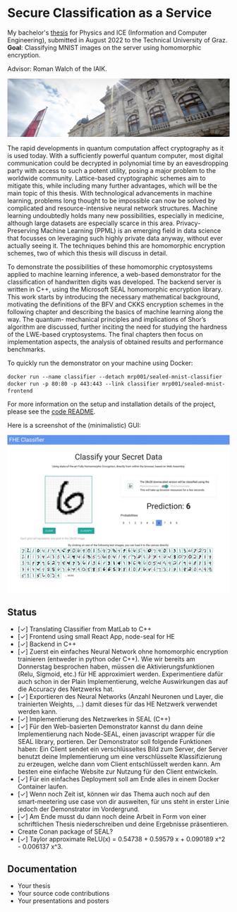 # Secure Classification as a Service

My bachelor's [thesis](thesis/thesis.pdf) for Physics and ICE (Information and Computer Engineering), submitted in August 2022 to the Technical University of Graz. **Goal**: Classifying MNIST images on the server using homomorphic encryption.

Advisor: Roman Walch of the IAIK.

![Tu Graz Header](presentation/figures/topfigureexample-169.jpg)

The rapid developments in quantum computation affect cryptography as it is used today. With
a sufficiently powerful quantum computer, most digital communication could be decrypted in
polynomial time by an eavesdropping party with access to such a potent utility, posing a major
problem to the worldwide community. Lattice-based cryptographic schemes aim to mitigate
this, while including many further advantages, which will be the main topic of this thesis.
With technological advancements in machine learning, problems long thought to be impossible
can now be solved by complicated and resource-intensive neural network structures. Machine
learning undoubtedly holds many new possibilities, especially in medicine, although large
datasets are especially scarce in this area. Privacy-Preserving Machine Learning (PPML) is
an emerging field in data science that focusses on leveraging such highly private data anyway,
without ever actually seeing it. The techniques behind this are homomorphic encryption schemes,
two of which this thesis will discuss in detail.

To demonstrate the possibilities of these homomorphic cryptosystems applied to machine
learning inference, a web-based demonstrator for the classification of handwritten digits was
developed. The backend server is written in C++, using the Microsoft SEAL
homomorphic encryption library. This work starts by introducing the necessary mathematical
background, motivating the definitions of the BFV and CKKS encryption schemes in the
following chapter and describing the basics of machine learning along the way. The quantum-
mechanical principles and implications of Shor’s algorithm are discussed, further inciting the
need for studying the hardness of the LWE-based cryptosystems. The final chapters then focus
on implementation aspects, the analysis of obtained results and performance benchmarks.

To quickly run the demonstrator on your machine using Docker:

    docker run --name classifier --detach mrp001/sealed-mnist-classifier
    docker run -p 80:80 -p 443:443 --link classifier mrp001/sealed-mnist-frontend

For more information on the setup and installation details of the project, please see the [code README](code/README.md).

Here is a screenshot of the (minimalistic) GUI:

![Screenshot](thesis/figures/frontend.png)

## Status

- [✓] Translating Classifier from MatLab to C++
- [✓] Frontend using small React App, node-seal for HE
- [✓] Backend in C++
- [✓] Zuerst ein einfaches Neural Network ohne homomorphic encryption trainieren (entweder in python oder C++).
  Wie wir bereits am Donnerstag besprochen haben, müssen die Aktivierungsfunktionen (Relu, Sigmoid, etc.)
  für HE approximiert werden. Experimentiere dafür auch schon in der Plain Implementierung, welche Auswirkungen
  das auf die Accuracy des Netzwerks hat.
- [✓] Exportieren des Neural Networks (Anzahl Neuronen und Layer, die trainierten Weights, ...)
  damit dieses für das HE Netzwerk verwendet werden kann.
- [✓] Implementierung des Netzwerkes in SEAL (C++)
- [✓] Für den Web-basierten Demonstrator kannst du dann deine Implementierung nach Node-SEAL,
  einen javascript wrapper für die SEAL library, portieren. Der Demonstrator soll folgende Funktionen haben:
  Ein Client sendet ein verschlüsseltes Bild zum Server, der Server benutzt deine Implementierung
  um eine verschlüsselte Klassifizierung zu erzeugen, welche dann vom Client entschlüsselt werden kann.
  Am besten eine einfache Website zur Nutzung für den Client entwickeln.
- [✓] Für ein einfaches Deployment soll am Ende alles in einem Docker Container laufen.
- [✓] Wenn noch Zeit ist, können wir das Thema auch noch auf den smart-meetering use case von dir ausweiten, für uns steht in erster Linie jedoch der Demonstrator im Vordergrund.
- [✓] Am Ende musst du dann noch deine Arbeit in Form von einer schriftlichen Thesis niederschreiben und deine Ergebnisse präsentieren.
- Create Conan package of SEAL?
- [✓] Taylor approximate ReLU(x) = 0.54738 + 0.59579 x + 0.090189 x^2 - 0.006137 x^3.

## Documentation

- Your thesis
- Your source code contributions
- Your presentations and posters
